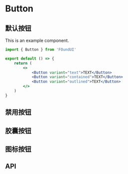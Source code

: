 # Button

## 默认按钮

This is an example component.

```jsx
import { Button } from 'FOundUI'

export default () => {
    return (
        <>
            <Button variant="text">TEXT</Button>
            <Button variant="contained">TEXT</Button>
            <Button variant="outlined">TEXT</Button>
        </>
    )
}
```

## 禁用按钮

## 胶囊按钮

## 图标按钮

## API
